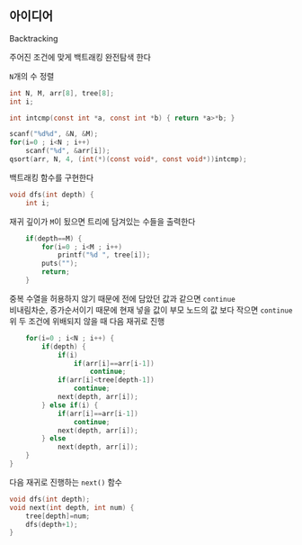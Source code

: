 ## 아이디어
Backtracking  
  
주어진 조건에 맞게 백트래킹 완전탐색 한다  
  
`N`개의 수 정렬
```c
int N, M, arr[8], tree[8];
int i;

int intcmp(const int *a, const int *b) { return *a>*b; }

scanf("%d%d", &N, &M);
for(i=0 ; i<N ; i++)
	scanf("%d", &arr[i]);
qsort(arr, N, 4, (int(*)(const void*, const void*))intcmp);
```
백트래킹 함수를 구현한다
```c
void dfs(int depth) {
	int i;
```
재귀 깊이가 `M`이 됬으면 트리에 담겨있는 수들을 출력한다
```c
	if(depth==M) {
		for(i=0 ; i<M ; i++)
			printf("%d ", tree[i]);
		puts("");
		return;
	}
```
중복 수열을 허용하지 않기 때문에 전에 담았던 값과 같으면 `continue`  
비내림차순, 증가순서이기 때문에 현재 넣을 값이 부모 노드의 값 보다 작으면 `continue`  
위 두 조건에 위배되지 않을 때 다음 재귀로 진행
```c
	for(i=0 ; i<N ; i++) {
		if(depth) {
			if(i)
				if(arr[i]==arr[i-1])
					continue;
			if(arr[i]<tree[depth-1])
				continue;
			next(depth, arr[i]);
		} else if(i) {
			if(arr[i]==arr[i-1])
				continue;
			next(depth, arr[i]);
		} else
			next(depth, arr[i]);
	}
}
```
다음 재귀로 진행하는 `next()` 함수
```c
void dfs(int depth);
void next(int depth, int num) {
	tree[depth]=num;
	dfs(depth+1);
}
```
